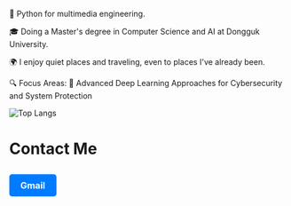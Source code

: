 🐍 Python for multimedia engineering.

🎓 Doing a Master's degree in Computer Science and AI at Dongguk University.

🌍 I enjoy quiet places and traveling, even to places I've already been.

🔍 Focus Areas: 
🔐 Advanced Deep Learning Approaches for Cybersecurity and System Protection


![Top Langs](https://github-readme-stats.vercel.app/api/top-langs/?username=ibrohimgets&hide=html,css,scss,typescript,shell&theme=tokyonight)

# Contact Me

<!-- Contact Button -->
<a href="ibrohimuminov@gmail.com" style="
  display: inline-block;
  padding: 10px 20px;
  font-size: 16px;
  color: #ffffff;
  background-color: #007bff; /* Bootstrap primary color */
  border-radius: 5px;
  text-decoration: none;
  text-align: center;
  margin-top: 10px;
  font-weight: bold;
">Gmail</a>



